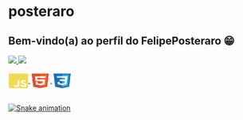 # posteraro
## Bem-vindo(a) ao perfil do FelipePosteraro 😁

 <div>
   <a href="https://github.com/FelipePosteraro">
   <img height="180em" src="https://github-readme-stats.vercel.app/api?username=FelipePosteraro&show_icons=true&theme=tokyonight&include_all_commits=true&count_private=true"/>
   <img height="180em" src="https://github-readme-stats.vercel.app/api/top-langs/?username=FelipePosteraro&layout=compact&langs_count=6&theme=tokyonight"/>

</div>
<div style="display: inline_block"><br>
  <img align="center" alt="Js" height="30" width="40" src="https://raw.githubusercontent.com/devicons/devicon/master/icons/javascript/javascript-plain.svg">
  <img align="center" alt="HTML" height="30" width="40" src="https://raw.githubusercontent.com/devicons/devicon/master/icons/html5/html5-original.svg">
  <img align="center" alt="CSS" height="30" width="40" src="https://raw.githubusercontent.com/devicons/devicon/master/icons/css3/css3-original.svg">
</div>
 
 <br>
 

 
<div> 
 
  ![Snake animation](https://github.com/FelipePosteraro/FelipePosteraro/blob/output/github-contribution-grid-snake.svg)

</div>

